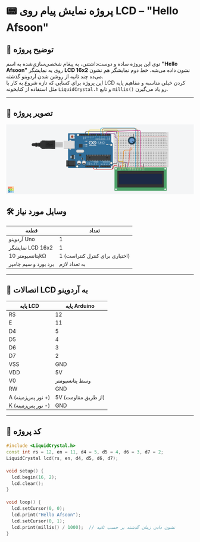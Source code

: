# 📟 پروژه نمایش پیام روی LCD – "Hello Afsoon"

## 🧾 توضیح پروژه  
توی این پروژه ساده و دوست‌داشتنی، یه پیغام شخصی‌سازی‌شده به اسم **"Hello Afsoon"** روی یه نمایشگر **LCD 16x2** نشون داده می‌شه. خط دوم نمایشگر هم نشون می‌ده چند ثانیه از روشن شدن آردوینو گذشته.  
این پروژه برای کسایی که تازه شروع به کار با LCD کردن خیلی مناسبه و مفاهیم پایه مثل استفاده از کتابخونه `LiquidCrystal.h` و تابع `millis()` رو یاد می‌گیرن.

---

## 🎥 تصویر پروژه
![پروژه در حال اجرا](images/helloAfsoon.png) <!-- تصویر اصلی پروژه -->

## 🛠️ وسایل مورد نیاز

| قطعه                  | تعداد |
|----------------------|--------|
| آردوینو Uno           | 1      |
| نمایشگر LCD 16x2      | 1      |
| پتانسیومتر 10kΩ       | 1 (اختیاری برای کنترل کنتراست) |
| برد بورد و سیم جامپر | به تعداد لازم |

---

## 🔌 اتصالات LCD به آردوینو

| پایه LCD | پایه Arduino |
|----------|---------------|
| RS       | 12            |
| E        | 11            |
| D4       | 5             |
| D5       | 4             |
| D6       | 3             |
| D7       | 2             |
| VSS      | GND           |
| VDD      | 5V            |
| V0       | وسط پتانسیومتر |
| RW       | GND           |
| A (نور پس‌زمینه +) | 5V (از طریق مقاومت) |
| K (نور پس‌زمینه -) | GND         |

---

## 📜 کد پروژه

```cpp
#include <LiquidCrystal.h>
const int rs = 12, en = 11, d4 = 5, d5 = 4, d6 = 3, d7 = 2;
LiquidCrystal lcd(rs, en, d4, d5, d6, d7);

void setup() {
  lcd.begin(16, 2);
  lcd.clear();
}

void loop() {
  lcd.setCursor(0, 0);
  lcd.print("Hello Afsoon");
  lcd.setCursor(0, 1);
  lcd.print(millis() / 1000);  // نشون دادن زمان گذشته بر حسب ثانیه
}

